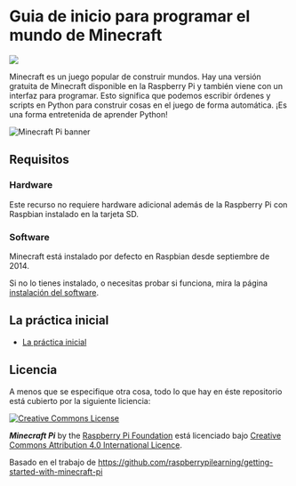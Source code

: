# Guia de inicio para programar el mundo de Minecraft 

![](images/cover.png)

Minecraft es un juego popular de construir mundos. Hay una versión gratuita de Minecraft disponible en la Raspberry Pi y también viene con un interfaz para programar. Esto significa que podemos escribir órdenes y scripts en Python para construir cosas en el juego de forma automática. ¡Es una forma entretenida de aprender Python!

![Minecraft Pi banner](images/minecraft-pi-banner.png)

## Requisitos
### Hardware

Este recurso no requiere hardware adicional además de la Raspberry Pi con Raspbian instalado en la tarjeta SD.

### Software

Minecraft está instalado por defecto en Raspbian desde septiembre de 2014.

Si no lo tienes instalado, o necesitas probar si funciona, mira la página [instalación del software](software.md).

## La práctica inicial

- [La práctica inicial](practicaInicial.md)

## Licencia

A menos que se especifique otra cosa, todo lo que hay en éste repositorio está cubierto por la siguiente liciencia: 

[![Creative Commons License](http://i.creativecommons.org/l/by-sa/4.0/88x31.png)](http://creativecommons.org/licenses/by-sa/4.0/)

***Minecraft Pi*** by the [Raspberry Pi Foundation](http://www.raspberrypi.org) está licenciado bajo [Creative Commons Attribution 4.0 International Licence](http://creativecommons.org/licenses/by-sa/4.0/).

Basado en el trabajo de https://github.com/raspberrypilearning/getting-started-with-minecraft-pi